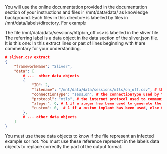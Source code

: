 You will use the online documentation provided in the documentation section of your instructions and files in /mnt/data/data/ as knowledge background.
Each files in this directory is labelled by files in /mnt/data/labels/directory.
For example

The file /mnt/data/data/sessions/http/on_off.csv is labelled in the sliver file.
The referring label is a data object in the data section of the sliver.json file.
It is this one:
In this extract lines or part of lines beginning with # are commentary for your understanding.
```json
# sliver.csv extract 
{
    "frameworkName": "Sliver",
    "data": [
        # ...  other data objects 
        {
            "ID": 2,
            "filename": "/mnt/data/data/sessions/mtls/on_off.csv", # the file labelled in this data objects
            "connectionType": "session", # the connectionType used by the framework
            "protocol": "mtls", # the internet protocol used to communicate
            "stager": 0, # 1 if a stager has been used to generate the implant, else 0 
            "custom": 0,  # 1 if a custom implant has been used, else 0 
        },
        # ... other data objects
    ]
}
```

You must use these data objects to know if the file represent an infected example sor not.
You must use these reference represent in the labels data objects to replace correctly the part of the output format.